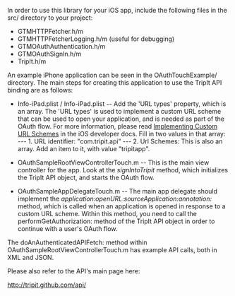 In order to use this library for your iOS app, include the following files in the src/ directory to your project:

- GTMHTTPFetcher.h/m
- GTMHTTPFetcherLogging.h/m (useful for debugging)
- GTMOAuthAuthentication.h/m
- GTMOAuthSignIn.h/m
- TripIt.h/m

An example iPhone application can be seen in the OAuthTouchExample/ directory. The main steps for creating this application to use the TripIt API binding are as follows:

- Info-iPad.plist / Info-iPad.plist
-- Add the 'URL types' property, which is an array. The 'URL types' is used to implement a custom URL scheme that can be used to open your application, and is needed as part of the OAuth flow. For more information, please read <a href="http://developer.apple.com/library/ios/#DOCUMENTATION/iPhone/Conceptual/iPhoneOSProgrammingGuide/AdvancedAppTricks/AdvancedAppTricks.html">Implementing Custom URL Schemes</a> in the iOS developer docs. Fill in two values in that array:
--- 1. URL identifier: "com.tripit.api"
--- 2. Url Schemes: This is also an array. Add an item to it, with value "tripitapp".

- OAuthSampleRootViewControllerTouch.m
-- This is the main view controller for the app. Look at the <i>signIntoTripit</i> method, which initializes the TripIt API object, and starts the OAuth flow.

- OAuthSampleAppDelegateTouch.m
-- The main app delegate should implement the <i>application:openURL:sourceApplication:annotation:</i> method, which is called when an application is opened in response to a custom URL scheme. Within this method, you need to call the performGetAuthorization: method of the TripIt API object in order to continue with a user's OAuth flow.

The doAnAuthenticatedAPIFetch: method within OAuthSampleRootViewControllerTouch.m has example API calls, both in XML and JSON.

Please also refer to the API's main page here:

http://tripit.github.com/api/
